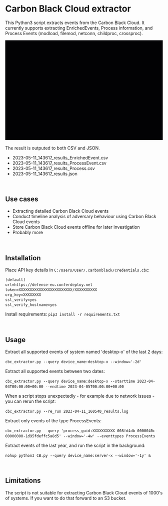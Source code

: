 
# Carbon Black Cloud extractor

This Python3 script extracts events from the Carbon Black Cloud. It currently supports extracting EnrichedEvents, Process information, and Process Events (modload, filemod, netconn, childproc, crossproc). 

![](example.gif)

The result is outputed to both CSV and JSON.

- 2023-05-11_143617_results_EnrichedEvent.csv
- 2023-05-11_143617_results_ProcessEvent.csv
- 2023-05-11_143617_results_Process.csv
- 2023-05-11_143617_results.json

&nbsp;
## Use cases

- Extracting detailed Carbon Black Cloud events
- Conduct timeline analysis of adversary behaviour using Carbon Black Cloud events
- Store Carbon Black Cloud events offline for later investigation
- Probably more

&nbsp;
## Installation

Place API key details in `C:/Users/User/.carbonblack/credentials.cbc`:

```
[default]
url=https://defense-eu.conferdeploy.net
token=XXXXXXXXXXXXXXXXXXXXXXXX/XXXXXXXXXX
org_key=XXXXXXXX
ssl_verify=yes
ssl_verify_hostname=yes
```

Install requirements:
`pip3 install -r requirements.txt`

&nbsp;
## Usage

Extract all supported events of system named 'desktop-x' of the last 2 days:  

`cbc_extractor.py --query device_name:desktop-x --window='-2d'`

Extract all supported events between two dates:  

`cbc_extractor.py --query device_name:desktop-x --starttime 2023-04-04T00:00:00+00:00 --endtime 2023-04-05T00:00:00+00:00`

When a script stops unexpectedly - for example due to network issues - you can rerun the script:

`cbc_extractor.py --re_run 2023-04-11_160540_results.log`

Extract only events of the type ProcessEvents:

`cbc_extractor.py --query 'process_guid:XXXXXXXXXX-008fd4db-0000040c-00000000-1d95fdeffc5a8d5' --window='-4w' --eventtypes ProcessEvents`

Extract events of the last year, and run the script in the background:

`nohup python3 CB.py --query device_name:server-x --window='-1y' &`

&nbsp;
## Limitations

The script is not suitable for extracting Carbon Black Cloud events of 1000's of systems. If you want to do that forward to an S3 bucket.
